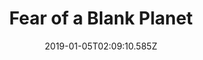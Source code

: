 ---
title: Fear of a Blank Planet
artist: Porcupine Tree
date: 2019-01-05T02:09:10.585Z
cover: fear_of_a_blank_planet.jpg
styles:
  - Progressive Rock
links:
  spotify: ""
  youtube: https://music.youtube.com/playlist?list=PLFAeUG_MperAur5UVpbwIuwAqjmaxShHG
  applemusic: https://itunes.apple.com/us/album/fear-of-a-blank-planet-live/992119577?i=992119579&uo=4
  soundcloud: ""
  bandcamp: ""
  googleplay: https://play.google.com/music/m/Tpsjmaykiebookcqysny2wh3t6u?signup_if_needed=1
  deezer: https://www.deezer.com/fr/album/80222
---